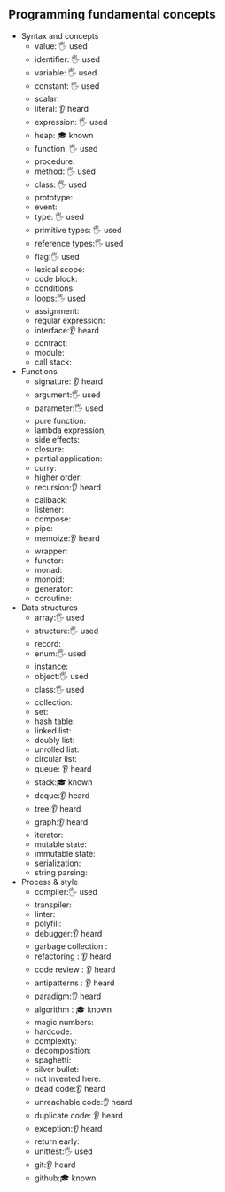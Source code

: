 ## Programming fundamental concepts

- Syntax and concepts
  - value: 🖐 used 
  - identifier: 🖐 used
  - variable: 🖐 used
  - constant: 🖐 used
  - scalar:
  - literal: 👂 heard 
  - expression: 🖐 used 
  - heap: 🎓 known
  - function: 🖐 used  
  - procedure:
  - method: 🖐 used 
  - class: 🖐 used  
  - prototype:
  - event:
  - type: 🖐 used
  - primitive types: 🖐 used
  - reference types:🖐 used
  - flag:🖐 used
  - lexical scope:
  - code block:
  - conditions:
  - loops:🖐 used
  - assignment:
  - regular expression:
  - interface:👂 heard 
  - contract:
  - module:
  - call stack:
- Functions
  - signature: 👂 heard 
  - argument:🖐 used 
  - parameter:🖐 used 
  - pure function:
  - lambda expression;
  - side effects:
  - closure:
  - partial application:
  - curry:
  - higher order:
  - recursion:👂 heard 
  - callback:
  - listener:
  - compose:
  - pipe:
  - memoize:👂 heard 
  - wrapper:
  - functor:
  - monad:
  - monoid:
  - generator:
  - coroutine:
- Data structures
  - array:🖐 used
  - structure:🖐 used
  - record:
  - enum:🖐 used
  - instance:
  - object:🖐 used
  - class:🖐 used
  - collection:
  - set:
  - hash table:
  - linked list:
  - doubly list:
  - unrolled list:
  - circular list:
  - queue: 👂 heard 
  - stack:🎓 known
  - deque:👂 heard 
  - tree:👂 heard 
  - graph:👂 heard 
  - iterator:
  - mutable state:
  - immutable state:
  - serialization:
  - string parsing:
- Process & style
  - compiler:🖐 used
  - transpiler:
  - linter:
  - polyfill:
  - debugger:👂 heard 
  - garbage collection :
  - refactoring : 👂 heard
  - code review : 👂 heard
  - antipatterns : 👂 heard
  - paradigm:👂 heard 
  - algorithm : 🎓 known
  - magic numbers:
  - hardcode:
  - complexity:
  - decomposition:
  - spaghetti:
  - silver bullet:
  - not invented here:
  - dead code:👂 heard
  - unreachable code:👂 heard
  - duplicate code: 👂 heard
  - exception:👂 heard
  - return early:
  - unittest:🖐 used
  - git:👂 heard
  - github:🎓 known
